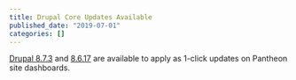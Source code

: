 ```yaml
---
title: Drupal Core Updates Available
published_date: "2019-07-01"
categories: []
---
```

[Drupal 8.7.3](https://www.drupal.org/project/drupal/releases/8.7.3) and [8.6.17](https://www.drupal.org/project/drupal/releases/8.6.17) are available to apply as 1-click updates on Pantheon site dashboards.

